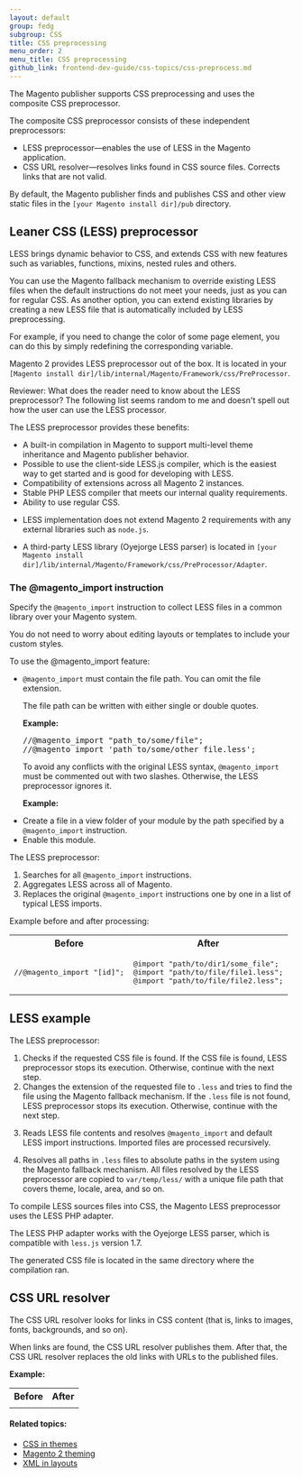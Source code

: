 ```yaml
---
layout: default
group: fedg
subgroup: CSS
title: CSS preprocessing
menu_order: 2
menu_title: CSS preprocessing
github_link: frontend-dev-guide/css-topics/css-preprocess.md
---
```


<p>The Magento publisher supports CSS preprocessing and uses the composite CSS preprocessor.</p>
<p>The composite CSS preprocessor consists of these independent preprocessors:</p>

*	LESS preprocessor&mdash;enables the use of LESS in the Magento application.
*	CSS URL resolver&mdash;resolves links found in CSS source files. Corrects links that are not valid.

<p>By default, the Magento publisher finds and publishes CSS and other view static files in the <code>[your Magento install dir]/pub</code> directory.</p>

<h2 id="fedg_css-less-intro">Leaner CSS (LESS) preprocessor</h2>

LESS brings dynamic behavior to CSS, and extends CSS with new features such as variables, functions, mixins, nested rules and others.

You can use the Magento fallback mechanism to override existing LESS files when the default instructions do not meet your needs, just as you can for regular CSS. As another option, you can extend existing libraries by creating a new LESS file that is automatically included by LESS preprocessing.

For example, if you need to change the color of some page element, you can do this by simply redefining the corresponding variable.

<p>Magento 2 provides LESS preprocessor out of the box. It is located in your <code>[Magento install dir]/lib/internal/Magento/Framework/css/PreProcessor</code>.</p>

<p class="q">Reviewer: What does the reader need to know about the LESS preprocessor? The following list seems random to me and doesn't spell out how the user can use the LESS processor.</p>
The LESS preprocessor provides these benefits:

*	A built-in compilation in Magento to support multi-level theme inheritance and Magento publisher behavior.
*	Possible to use the client-side LESS.js compiler, which is the easiest way to get started and is good for developing with LESS.
*	Compatibility of extensions across all Magento 2 instances.
*	Stable PHP LESS compiler that meets our internal quality requirements.
*	Ability to use regular CSS.
*	<p>LESS implementation does not extend Magento 2 requirements with any external libraries such as <code>node.js</code>.</p>
*	<p>A third-party LESS library (Oyejorge LESS parser) is located in <code>[your Magento install dir]/lib/internal/Magento/Framework/css/PreProcessor/Adapter</code>.</p>

<h3 id="fedg_css-magento-import">The @magento_import instruction</h3>

<p>Specify the <code>@magento_import</code> instruction to collect LESS files in a common library over your Magento system.</p>

<p>You do not need to worry about editing layouts or templates to include your custom styles.
</p>

To use the @magento_import feature:

*	<p><code>@magento_import</code> must contain the file path. You can omit the file extension.</p>
    <p>The file path can be written with either single or double quotes.</p>
    <p><b>Example:</b></p>
    <pre>//@magento_import "path_to/some/file";
    //@magento_import 'path_to/some/other_file.less';</pre>
    <p>To avoid any conflicts with the original LESS syntax, <code>@magento_import</code> must be commented out with two slashes. Otherwise, the LESS preprocessor ignores it.</p>
    <p><b>Example:</b></p>
    <script src="https://gist.github.com/xcomSteveJohnson/f03b22f16fa2022cb0d7.js"></script>
* Create a file in a view folder of your module by the path specified by a <code>@magento_import</code> instruction.
* Enable this module.

The LESS preprocessor:

1.	Searches for all `@magento_import` instructions.
2.	Aggregates LESS across all of Magento.
3.	Replaces the original `@magento_import` instructions one by one in a list of typical LESS imports.

Example before and after processing:

<table>
   <tbody>
      <tr>
         <th>Before</th>
         <th>After</th>
      </tr>
      <tr class="even">
         <td>
            <pre>//@magento_import "[id]";</pre>
         </td>
         <td>
            <pre>@import "path/to/dir1/some_file";
@import "path/to/file/file1.less";
@import "path/to/file/file2.less";</pre>
         </td>
      </tr>
   </tbody>
</table>


<h2 id="fedg_css-preprocess_less-example">LESS example</h2>

The LESS preprocessor:

1.	Checks if the requested CSS file is found. If the CSS file is found, LESS preprocessor stops its execution. Otherwise, continue with the next step.
2.	Changes the extension of the requested file to `.less` and tries to find the file using the Magento fallback mechanism. If the `.less` file is not found, LESS preprocessor stops its execution. Otherwise, continue with the next step.
3.	<p>Reads LESS file contents and resolves <code>@magento_import</code> and default LESS import instructions. Imported files are processed recursively.</p>
4.	Resolves all paths in `.less` files to absolute paths in the system using the Magento fallback mechanism. All files resolved by the LESS preprocessor are copied to `var/temp/less/` with a unique file path that covers theme, locale, area, and so on.

To compile LESS sources files into CSS, the Magento LESS preprocessor uses the LESS PHP adapter.

The LESS PHP adapter works with the Oyejorge LESS parser, which is compatible with `less.js` version 1.7.

The generated CSS file is located in the same directory where the compilation ran.

<h2 id="fedg_css-preprocess-url-resolver">CSS URL resolver</h2>

<p>The CSS URL resolver looks for links in CSS content (that is, links to images, fonts, backgrounds, and so on).</p>

<p>When links are found, the CSS URL resolver publishes them. After that, the CSS URL resolver replaces the old links with URLs to the published files.</p>
<p><b>Example:</b></p>
<table>
   <tbody>
      <tr>
         <th>Before</th>
         <th>After</th>
      </tr>
      <tr class="even">
         <td>
            <script src="https://gist.github.com/xcomSteveJohnson/00b91311155da6aa95fc.js"></script>
         </td>
         <td>
            <script src="https://gist.github.com/xcomSteveJohnson/840d2750624894c44f9a.js"></script>
         </td>
      </tr>
   </tbody>
</table>

#### Related topics:
*	<a href="{{ site.gdeurl }}frontend-dev-guide/themes/css-themes.html">CSS in themes</a>
*	<a href="{{ site.gdeurl }}frontend-dev-guide/themes/themes-general.html">Magento 2 theming </a>
*	<a href="{{ site.gdeurl }}frontend-dev-guide/layouts/layout-xml.html">XML in layouts</a>

